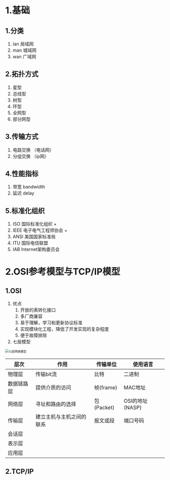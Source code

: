 # 1.基础

## 1.分类

1. lan 局域网
2. man 城域网
3. wan 广域网

## 2.拓扑方式

1. 星型
2. 总线型
3. 树型
4. 环型
5. 全网型
6. 部分网型

## 3.传输方式

1. 电路交换 （电话网）
2. 分组交换 （ip网）

## 4.性能指标

1. 带宽 bandwidth
2. 延迟 delay

## 5.标准化组织

1. ISO 国际标准化组织 +
2. IEEE 电子电气工程师协会 +
3. ANSI 美国国家标准局
4. ITU 国际电信联盟
5. IAB Internet架构委员会

# 2.OSI参考模型与TCP/IP模型

## 1.OSI

1. 优点
   1. 开放的表转化接口
   2. 多厂商兼容
   3. 易于理解，学习和更新协议标准
   4. 实现模块化工程，降低了开发实现的复杂程度
   5. 便于故障排除
2. 七层模型

<img src="C:\Users\27226\Desktop\七层网络模型.jpg" alt="七层网络模型" style="zoom: 67%;" />

| 层次       | 作用                     | 传输单位   | 使用语言        |
| ---------- | ------------------------ | ---------- | --------------- |
| 物理层     | 传输bit流                | 比特       | 二进制          |
| 数据链路层 | 提供介质的访问           | 帧(frame)  | MAC地址         |
| 网络层     | 寻址和路由的选择         | 包(Packet) | OSI的地址(NASP) |
| 传输层     | 建立主机与主机之间的联系 | 报文或段   | 端口号码        |
| 会话层     |                          |            |                 |
| 表示层     |                          |            |                 |
| 应用层     |                          |            |                 |



## 2.TCP/IP